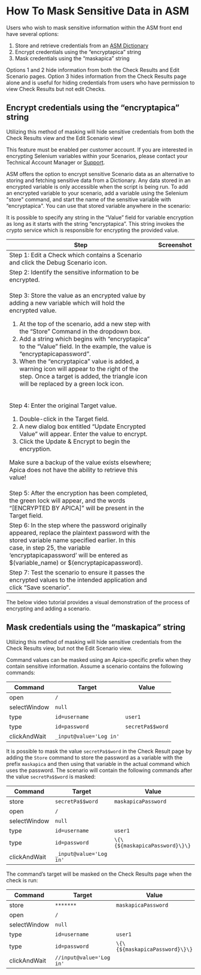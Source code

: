 # How To Mask Sensitive Data in ASM

Users who wish to mask sensitive information within the ASM front end have several options:

1. Store and retrieve credentials from an [ASM Dictionary](https://apica-kb.atlassian.net/wiki/spaces/ASMDOCS/pages/2179006473)
2. Encrypt credentials using the “encryptapica” string
3. Mask credentials using the “maskapica” string

Options 1 and 2 hide information from both the Check Results and Edit Scenario pages. Option 3 hides information from the Check Results page alone and is useful for hiding credentials from users who have permission to view Check Results but not edit Checks.

## Encrypt credentials using the “encryptapica” string <a href="#howtomasksensitivedatainasm-encryptcredentialsusingthe-encryptapica-string" id="howtomasksensitivedatainasm-encryptcredentialsusingthe-encryptapica-string"></a>

Utilizing this method of masking will hide sensitive credentials from both the Check Results view and the Edit Scenario view!

This feature must be enabled per customer account. If you are interested in encrypting Selenium variables within your Scenarios, please contact your Technical Account Manager or [Support](mailto:support@apica.io).



ASM offers the option to encrypt sensitive Scenario data as an alternative to storing and fetching sensitive data from a Dictionary. Any data stored in an encrypted variable is only accessible when the script is being run. To add an encrypted variable to your scenario, add a variable using the Selenium "store" command, and start the name of the sensitive variable with “encryptapica". You can use that stored variable anywhere in the scenario:



It is possible to specify any string in the “Value” field for variable encryption as long as it starts with the string “encryptapica”. This string invokes the crypto service which is responsible for encrypting the provided value.

| Step                                                                                                                                                                                                                                                                                                                                                                                                                                                                                                                                                          | Screenshot |
| ------------------------------------------------------------------------------------------------------------------------------------------------------------------------------------------------------------------------------------------------------------------------------------------------------------------------------------------------------------------------------------------------------------------------------------------------------------------------------------------------------------------------------------------------------------- | ---------- |
| Step 1: Edit a Check which contains a Scenario and click the Debug Scenario icon.                                                                                                                                                                                                                                                                                                                                                                                                                                                                             |            |
| Step 2: Identify the sensitive information to be encrypted.                                                                                                                                                                                                                                                                                                                                                                                                                                                                                                   |            |
| <p>Step 3: Store the value as an encrypted value by adding a new variable which will hold the encrypted value.</p><ol start="1"><li>At the top of the scenario, add a new step with the “Store” Command in the dropdown box.</li><li>Add a string which begins with “encryptapica” to the “Value” field. In the example, the value is “encryptapicapassword”.</li><li>When the “encryptapica” value is added, a warning icon will appear to the right of the step. Once a target is added, the triangle icon will be replaced by a green lock icon.</li></ol> |            |
| <p>Step 4: Enter the original Target value.</p><ol start="1"><li>Double-click in the Target field.</li><li>A new dialog box entitled “Update Encrypted Value” will appear. Enter the value to encrypt.</li><li>Click the Update &#x26; Encrypt to begin the encryption.</li></ol><p>Make sure a backup of the value exists elsewhere; Apica does not have the ability to retrieve this value!</p>                                                                                                                                                             |            |
| Step 5: After the encryption has been completed, the green lock will appear, and the words “\[ENCRYPTED BY APICA]” will be present in the Target field.                                                                                                                                                                                                                                                                                                                                                                                                       |            |
| Step 6: In the step where the password originally appeared, replace the plaintext password with the stored variable name specified earlier. In this case, in step 25, the variable ‘encryptapicapassword’ will be entered as $(variable\_name) or $(encryptapicapassword).                                                                                                                                                                                                                                                                                    |            |
| Step 7: Test the scenario to ensure it passes the encrypted values to the intended application and click “Save scenario”.                                                                                                                                                                                                                                                                                                                                                                                                                                     |            |

The below video tutorial provides a visual demonstration of the process of encrypting and adding a scenario.

## Mask credentials using the “maskapica” string <a href="#howtomasksensitivedatainasm-maskcredentialsusingthe-maskapica-string" id="howtomasksensitivedatainasm-maskcredentialsusingthe-maskapica-string"></a>

Utilizing this method of masking will hide sensitive credentials from the Check Results view, but not the Edit Scenario view.

Command values can be masked using an Apica-specific prefix when they contain sensitive information. Assume a scenario contains the following commands:

| Command      | Target                  | Value            |
| ------------ | ----------------------- | ---------------- |
| open         | `/`                     |                  |
| selectWindow | `null`                  |                  |
| type         | `id=username`           | `user1`          |
| type         | `id=password`           | `secretPa$$word` |
| clickAndWait | `_input@value='Log in'` |                  |

It is possible to mask the value `secretPa$$word` in the Check Result page by adding the `Store` command to store the password as a variable with the prefix `maskapica` and then using that variable in the actual command which uses the password. The scenario will contain the following commands after the value `secretPa$$word` is masked:

| Command      | Target                  | Value                          |
| ------------ | ----------------------- | ------------------------------ |
| store        | `secretPa$$word`        | `maskapicaPassword`            |
| open         | `/`                     |                                |
| selectWindow | `null`                  |                                |
| type         | `id=username`           | `user1`                        |
| type         | `id=password`           | `\{\{${maskapicaPassword}\}\}` |
| clickAndWait | `_input@value='Log in'` |                                |

The command’s target will be masked on the Check Results page when the check is run:

| Command      | Target                   | Value                          |
| ------------ | ------------------------ | ------------------------------ |
| store        | `*******`                | `maskapicaPassword`            |
| open         | `/`                      |                                |
| selectWindow | `null`                   |                                |
| type         | `id=username`            | `user1`                        |
| type         | `id=password`            | `\{\{${maskapicaPassword}\}\}` |
| clickAndWait | `//input@value='Log in'` |                                |
